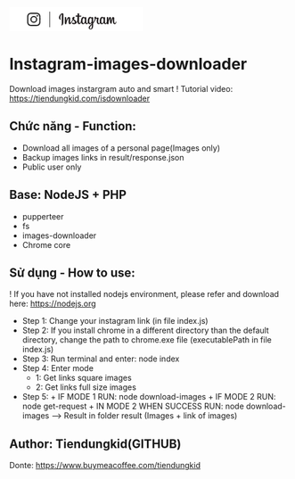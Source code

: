 
![alt text](https://raw.githubusercontent.com/tiendungkid/instagram-images-downloader/master/instagram.png)

# Instagram-images-downloader

Download images instargram auto and smart !
Tutorial video: https://tiendungkid.com/isdownloader
## Chức năng - Function:

- Download all images of a personal page(Images only)
- Backup images links in result/response.json
- Public user only

## Base: NodeJS + PHP

- pupperteer
- fs
- images-downloader
- Chrome core

## Sử dụng - How to use:

! If you have not installed nodejs environment, please refer and download here: https://nodejs.org

- Step 1: Change your instagram link (in file index.js)
- Step 2: If you install chrome in a different directory than the default directory, change the path to chrome.exe file (executablePath in file index.js)
- Step 3: Run terminal and enter: node index
- Step 4: Enter mode
  - 1: Get links square images
  - 2: Get links full size images
- Step 5: + IF MODE 1 RUN: node download-images + IF MODE 2 RUN: node get-request + IN MODE 2 WHEN SUCCESS RUN: node download-images
  --> Result in folder result (Images + link of images)

## Author: Tiendungkid(GITHUB)
Donte: https://www.buymeacoffee.com/tiendungkid
